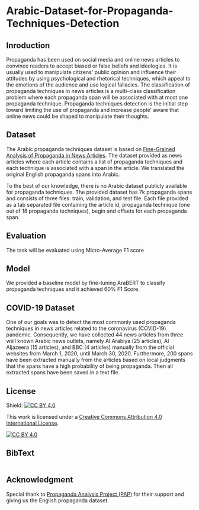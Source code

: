 # Arabic-Dataset-for-Propaganda-Techniques-Detection

## Inroduction 
Propaganda has been used on social media and online news articles to convince readers to accept biased or false beliefs and ideologies. It is usually used to manipulate citizens' public opinion and influence their attitudes by using psychological and rhetorical techniques, which appeal to the emotions of the audience and use logical fallacies. The classification of propaganda techniques in news articles is a multi-class classification problem where each propaganda span will be associated with at most one propaganda technique. Propaganda techniques detection is the initial step toward limiting the use of propaganda and increase people' aware that online news could be shaped to manipulate their thoughts.

## Dataset
The Arabic propaganda techniques dataset is based on [Fine-Grained Analysis of Propaganda in News Articles](https://propaganda.qcri.org/fine-grained-propaganda-emnlp.html). The dataset provided as news articles where each article contains a list of propaganda techniques and each technique is associated with a span in the article. We translated the original English propaganda spans into Arabic. <br>

To the best of our knowledge, there is no Arabic dataset publicly available for propaganda techniques. The provided dataset has 7k propaganda spans and consists of three files: train, validation, and test file. Each file provided as a tab separated file containing the article id, propaganda technique (one out of 18 propaganda techniques), begin and offsets for each propaganda span.<br> 

## Evaluation 
The task will be evaluated using Micro-Average F1 score

## Model
We provided a baseline model by fine-tuning AraBERT to classify propaganda techniques and it achieved 60% F1 Score.


## COVID-19 Dataset
One of our goals was to detect the most commonly used propaganda techniques in news articles related to the coronavirus (COVID-19) pandemic. Consequently, we have collected 44 news articles from three well known Arabic news outlets, namely Al Arabiya (25 articles), Al Aljazeera  (15 articles), and BBC (4 articles) manually from the official websites from March 1, 2020, until March 30, 2020. Furthermore, 200 spans have been extracted manually from the articles based on local judgments that the spans have a high probability of being propaganda. Then all extracted spans have been saved in a text file.

## License
Shield: [![CC BY 4.0][cc-by-shield]][cc-by]

This work is licensed under a
[Creative Commons Attribution 4.0 International License][cc-by].

[![CC BY 4.0][cc-by-image]][cc-by]

[cc-by]: http://creativecommons.org/licenses/by/4.0/
[cc-by-image]: https://i.creativecommons.org/l/by/4.0/88x31.png
[cc-by-shield]: https://img.shields.io/badge/License-CC%20BY%204.0-lightgrey.svg

## BibText
```

```


## Acknowledgment
Special thank to [Propaganda Analysis Project (PAP)](https://propaganda.qcri.org/fine-grained-propaganda-emnlp.html) for their support and giving us the English propaganda dataset. 
